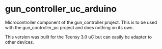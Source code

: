 gun_controller_uc_arduino
=========================
Microcontroller component of the gun_controller project. This is to be used with the gun_controller_pc project
and does nothing on its own.

This version was built for the Teensy 3.0 uC but can easily be adapter to other devices.
